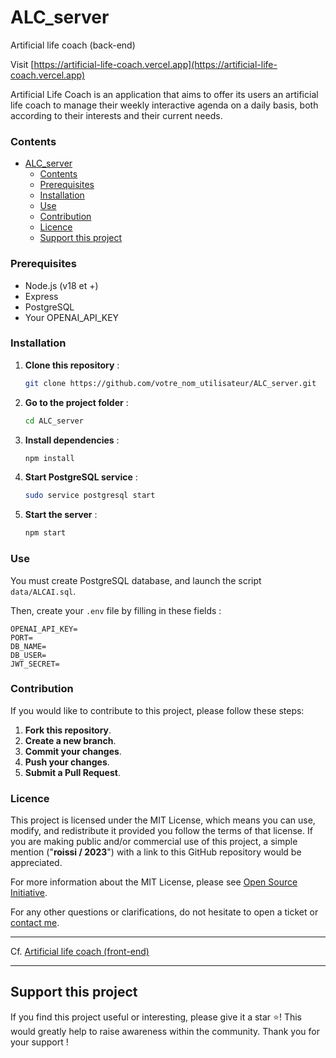 # ALC_server
Artificial life coach (back-end)

Visit [https://artificial-life-coach.vercel.app](https://artificial-life-coach.vercel.app)

Artificial Life Coach is an application that aims to offer its users an artificial life coach to manage their weekly interactive agenda on a daily basis, both according to their interests and their current needs.

### Contents

- [ALC\_server](#alc_server)
    - [Contents](#contents)
    - [Prerequisites](#prerequisites)
    - [Installation](#installation)
    - [Use](#use)
    - [Contribution](#contribution)
    - [Licence](#licence)
  - [Support this project](#support-this-project)

### Prerequisites

- Node.js (v18 et +)
- Express
- PostgreSQL
- Your OPENAI_API_KEY

### Installation

1. **Clone this repository** :
   ```bash
   git clone https://github.com/votre_nom_utilisateur/ALC_server.git
2. **Go to the project folder** :
   ```bash
   cd ALC_server
3. **Install dependencies** :
   ```bash
   npm install
4. **Start PostgreSQL service** :
   ```bash
   sudo service postgresql start
5. **Start the server** :
   ```bash
   npm start

### Use

You must create PostgreSQL database, and launch the script `data/ALCAI.sql`.

Then, create your `.env` file by filling in these fields :

`OPENAI_API_KEY=`  
`PORT=`  
`DB_NAME=`  
`DB_USER=`  
`JWT_SECRET=`

### Contribution

If you would like to contribute to this project, please follow these steps:

1. **Fork this repository**.
2. **Create a new branch**.
3. **Commit your changes**.
4. **Push your changes**.
5. **Submit a Pull Request**.

### Licence

This project is licensed under the MIT License, which means you can use, modify, and redistribute it provided you follow the terms of that license. If you are making public and/or commercial use of this project, a simple mention ("**roissi / 2023**") with a link to this GitHub repository would be appreciated.

For more information about the MIT License, please see [Open Source Initiative](https://opensource.org/license/mit).

For any other questions or clarifications, do not hesitate to open a ticket or [contact me](mailto:cyrildegraeve@gmail.com).

---------------------------------------
Cf. [Artificial life coach (front-end)](https://github.com/roissi/ALC_client)

---------------------------------------
## Support this project

If you find this project useful or interesting, please give it a star ⭐! This would greatly help to raise awareness within the community. Thank you for your support !